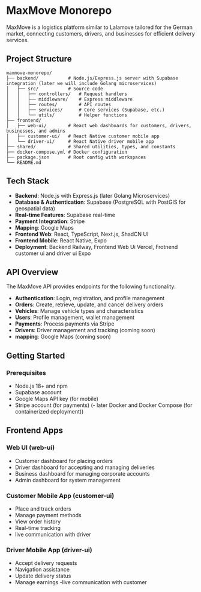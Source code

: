 # MaxMove Monorepo

MaxMove is a logistics platform similar to Lalamove tailored for the German market, connecting customers, drivers, and businesses for efficient delivery services.

## Project Structure

```
maxmove-monorepo/
├── backend/           # Node.js/Express.js server with Supabase integration (later we will include Golang microservices)
│   ├── src/           # Source code
│   │   ├── controllers/   # Request handlers 
│   │   ├── middleware/    # Express middleware
│   │   ├── routes/        # API routes
│   │   ├── services/      # Core services (Supabase, etc.)
│   │   └── utils/         # Helper functions
├── frontend/
│   ├── web-ui/        # React web dashboards for customers, drivers, businesses, and admins
│   ├── customer-ui/   # React Native customer mobile app
│   └── driver-ui/     # React Native driver mobile app
├── shared/            # Shared utilities, types, and constants
├── docker-compose.yml # Docker configuration
├── package.json       # Root config with workspaces
└── README.md
```

## Tech Stack

- **Backend**: Node.js with Express.js (later Golang Microservices)
- **Database & Authentication**: Supabase (PostgreSQL with PostGIS for geospatial data)
- **Real-time Features**: Supabase real-time
- **Payment Integration**: Stripe
- **Mapping**:  Google Maps 
- **Frontend Web**: React, TypeScript, Next.js, ShadCN UI
- **Frontend Mobile**: React Native, Expo
- **Deployment**: Backend Railway, Frontend Web Ui Vercel, Frotnend customer ui and driver ui Expo

## API Overview

The MaxMove API provides endpoints for the following functionality:

- **Authentication**: Login, registration, and profile management
- **Orders**: Create, retrieve, update, and cancel delivery orders
- **Vehicles**: Manage vehicle types and characteristics
- **Users**: Profile management, wallet management
- **Payments**: Process payments via Stripe 
- **Drivers**: Driver management and tracking (coming soon)
- **mapping**: Google Maps (coming soon)

## Getting Started

### Prerequisites

- Node.js 18+ and npm
- Supabase account
- Google Maps API key (for mobile)
- Stripe account (for payments)
(- later Docker and Docker Compose (for containerized deployment))



## Frontend Apps

### Web UI (web-ui)
- Customer dashboard for placing orders
- Driver dashboard for accepting and managing deliveries
- Business dashboard for managing corporate accounts
- Admin dashboard for system management

### Customer Mobile App (customer-ui)
- Place and track orders
- Manage payment methods
- View order history
- Real-time tracking
- live communication with driver

### Driver Mobile App (driver-ui)
- Accept delivery requests
- Navigation assistance
- Update delivery status
- Manage earnings
-live communication with customer


